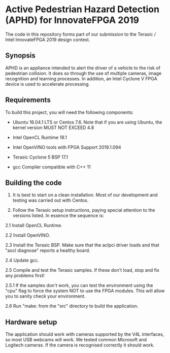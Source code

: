 # Active Pedestrian Hazard Detection (APHD) for InnovateFPGA 2019

The code in this repository forms part of our submission to the Terasic / Intel InnovateFPGA 2019 design contest.

## Synopsis

APHD is an appliance intended to alert the driver of a vehicle to the risk of pedestrian collision.  It does so through the use of multiple cameras, image recognition and learning processes.  In addition, an Intel Cyclone V FPGA device is used to accelerate processing.

## Requirements

To build this project, you will need the following components:

* Ubuntu 16.04.1 LTS or Centos 7.6.  Note that if you are using Ubuntu, the kernel version MUST NOT EXCEED 4.8

* Intel OpenCL Runtime 18.1

* Intel OpenVINO tools with FPGA Support 2019.1.094

* Terasic Cyclone 5 BSP 17.1

* gcc Compiler compatible with C++ 11

## Building the code

1.  It is best to start on a clean installation.  Most of our development and testing was carried out with Centos.

2.  Follow the Terasic setup instructions, paying special attention to the versions listed.  In essence the sequence is:

2.1  Install OpenCL Runtime.

2.2  Install OpenVINO.

2.3  Install the Terasic BSP.  Make sure that the aclpci driver loads and that "aocl diagnose" reports a healthy board.

2.4  Update gcc.

2.5  Compile and test the Terasic samples.  If these don't load, stop and fix any problems first!

2.5.1  If the samples don't work, you can test the environment using the "cpu" flag to force the system NOT to use the FPGA modules.  This will allow you to sanity check your environment.

2.6  Run "make: from the "src" directory to build the application.

## Hardware setup

The application should work with cameras supported by the V4L interfaces, so most USB webcams will work.  We tested common Microsoft and Logitech cameras.  If the camera is recognised correctly it should work.

